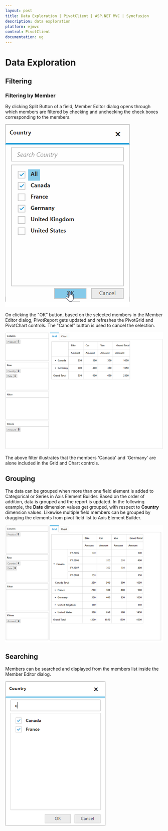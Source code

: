 ```yaml
---
layout: post
title: Data Exploration | PivotClient | ASP.NET MVC | Syncfusion
description: data exploration
platform: ejmvc
control: PivotClient
documentation: ug
---
```


# Data Exploration

## Filtering

### Filtering by Member

By clicking Split Button of a field, Member Editor dialog opens through which members are filtered by checking and unchecking the check boxes corresponding to the members.

![Member editor filtering in ASP NET MVC pivot client control](Data-Exploration_images/relational-filterbymember.png)

 On clicking the "OK" button, based on the selected members in the Member Editor dialog, PivotReport gets updated and refreshes the PivotGrid and PivotChart controls.  The "Cancel" button is used to cancel the selection.

![Filtered data in ASP NET MVC pivot client control](Data-Exploration_images/relational-filter-grouping.png)

The above filter illustrates that the members 'Canada' and 'Germany' are alone included in the Grid and Chart controls.

## Grouping

The data can be grouped when more than one field element is added to Categorical or Series in Axis Element Builder.  Based on the order of addition, data is grouped and the report is updated. In the following example, the **Date** dimension values get grouped, with respect to **Country** dimension values.  Likewise multiple field members can be grouped by dragging the elements from pivot field list to Axis Element Builder.

![Grouping in ASP NET MVC pivot client control](Data-Exploration_images/relational-grouping.png)

## Searching

Members can be searched and displayed from the members list inside the Member Editor dialog.

![Member editor searching in ASP NET MVC pivot client control](Data-Exploration_images/relationalsearchgrouping.png)
